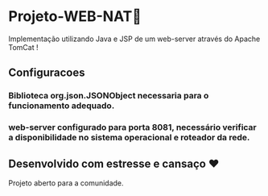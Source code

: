 # Projeto-WEB-NAT📜

Implementação utilizando Java e JSP de um web-server através do Apache TomCat !

## Configuracoes 

### Biblioteca org.json.JSONObject necessaria para o funcionamento adequado.
### web-server configurado para porta 8081, necessário verificar a disponibilidade no sistema operacional e roteador da rede.

## Desenvolvido com estresse e cansaço  ❤️

Projeto aberto para a comunidade.
